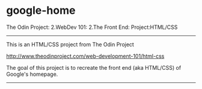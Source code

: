 # google-home
The Odin Project: 2.WebDev 101: 2.The Front End: Project:HTML/CSS

**************************************************************
This is an HTML/CSS project from The Odin Project

http://www.theodinproject.com/web-development-101/html-css
	
The goal of this project is to recreate the front end
(aka HTML/CSS) of Google's homepage. 
**************************************************************

